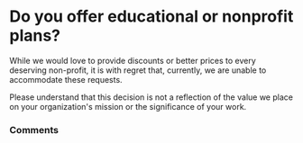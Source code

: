 # Do you offer educational or nonprofit plans?

<p class="no-margin">While we would love to provide discounts or better prices to every deserving non-profit, it is with regret that, currently, we are unable to accommodate these requests.  </p>
<p class="no-margin"></p>
<p class="no-margin">Please understand that this decision is not a reflection of the value we place on your organization's mission or the significance of your work. </p>

### Comments

<Commentaire />